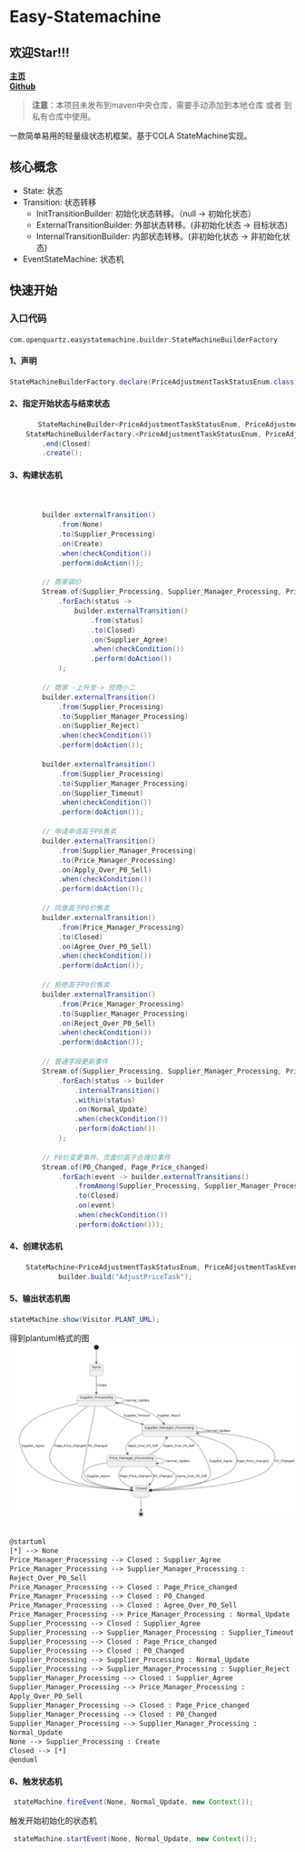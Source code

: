# Easy-Statemachine

## 欢迎Star!!!
**[主页](https://openquartz.github.io/)** \
**[Github](https://github.com/openquartz/easy-file)**
> **注意**：本项目未发布到maven中央仓库，需要手动添加到本地仓库 或者 到私有仓库中使用。

一款简单易用的轻量级状态机框架。基于COLA StateMachine实现。

## 核心概念
- State: 状态
- Transition: 状态转移
    - InitTransitionBuilder: 初始化状态转移。（null -> 初始化状态）
    - ExternalTransitionBuilder: 外部状态转移。(非初始化状态 -> 目标状态)
    - InternalTransitionBuilder: 内部状态转移。(非初始化状态 -> 非初始化状态)
- EventStateMachine: 状态机

## 快速开始

### 入口代码

`com.openquartz.easystatemachine.builder.StateMachineBuilderFactory`

#### 1、声明

```java
StateMachineBuilderFactory.declare(PriceAdjustmentTaskStatusEnum.class);
```

#### 2、指定开始状态与结束状态

```java
       StateMachineBuilder<PriceAdjustmentTaskStatusEnum, PriceAdjustmentTaskEventEnum, Context> builder =
    StateMachineBuilderFactory.<PriceAdjustmentTaskStatusEnum, PriceAdjustmentTaskEventEnum, Context>declare(PriceAdjustmentTaskStatusEnum.class)
        .end(Closed)
        .create();
```

#### 3、构建状态机
```java


        builder.externalTransition()
            .from(None)
            .to(Supplier_Processing)
            .on(Create)
            .when(checkCondition())
            .perform(doAction());

        // 商家调价
        Stream.of(Supplier_Processing, Supplier_Manager_Processing, Price_Manager_Processing)
            .forEach(status ->
                builder.externalTransition()
                    .from(status)
                    .to(Closed)
                    .on(Supplier_Agree)
                    .when(checkCondition())
                    .perform(doAction())
            );

        // 商家 -上升至-> 控商小二
        builder.externalTransition()
            .from(Supplier_Processing)
            .to(Supplier_Manager_Processing)
            .on(Supplier_Reject)
            .when(checkCondition())
            .perform(doAction());

        builder.externalTransition()
            .from(Supplier_Processing)
            .to(Supplier_Manager_Processing)
            .on(Supplier_Timeout)
            .when(checkCondition())
            .perform(doAction());

        // 申请申请高于P0售卖
        builder.externalTransition()
            .from(Supplier_Manager_Processing)
            .to(Price_Manager_Processing)
            .on(Apply_Over_P0_Sell)
            .when(checkCondition())
            .perform(doAction());

        // 同意高于P0价售卖
        builder.externalTransition()
            .from(Price_Manager_Processing)
            .to(Closed)
            .on(Agree_Over_P0_Sell)
            .when(checkCondition())
            .perform(doAction());

        // 拒绝高于P0价售卖
        builder.externalTransition()
            .from(Price_Manager_Processing)
            .to(Supplier_Manager_Processing)
            .on(Reject_Over_P0_Sell)
            .when(checkCondition())
            .perform(doAction());

        // 普通字段更新事件
        Stream.of(Supplier_Processing, Supplier_Manager_Processing, Price_Manager_Processing)
            .forEach(status -> builder
                .internalTransition()
                .within(status)
                .on(Normal_Update)
                .when(checkCondition())
                .perform(doAction())
            );

        // P0价变更事件、页面价高于合理价事件
        Stream.of(P0_Changed, Page_Price_changed)
            .forEach(event -> builder.externalTransitions()
                .fromAmong(Supplier_Processing, Supplier_Manager_Processing, Price_Manager_Processing)
                .to(Closed)
                .on(event)
                .when(checkCondition())
                .perform(doAction()));
```

#### 4、创建状态机
```java
    StateMachine<PriceAdjustmentTaskStatusEnum, PriceAdjustmentTaskEventEnum, Context> stateMachine =
            builder.build("AdjustPriceTask");
```

#### 5、输出状态机图
```java
stateMachine.show(Visitor.PLANT_UML);
```
得到plantuml格式的图 ![UML状态机](./doc/image/uml.png)
```puml

@startuml
[*] --> None
Price_Manager_Processing --> Closed : Supplier_Agree
Price_Manager_Processing --> Supplier_Manager_Processing : Reject_Over_P0_Sell
Price_Manager_Processing --> Closed : Page_Price_changed
Price_Manager_Processing --> Closed : P0_Changed
Price_Manager_Processing --> Closed : Agree_Over_P0_Sell
Price_Manager_Processing --> Price_Manager_Processing : Normal_Update
Supplier_Processing --> Closed : Supplier_Agree
Supplier_Processing --> Supplier_Manager_Processing : Supplier_Timeout
Supplier_Processing --> Closed : Page_Price_changed
Supplier_Processing --> Closed : P0_Changed
Supplier_Processing --> Supplier_Processing : Normal_Update
Supplier_Processing --> Supplier_Manager_Processing : Supplier_Reject
Supplier_Manager_Processing --> Closed : Supplier_Agree
Supplier_Manager_Processing --> Price_Manager_Processing : Apply_Over_P0_Sell
Supplier_Manager_Processing --> Closed : Page_Price_changed
Supplier_Manager_Processing --> Closed : P0_Changed
Supplier_Manager_Processing --> Supplier_Manager_Processing : Normal_Update
None --> Supplier_Processing : Create
Closed --> [*]
@enduml

```

#### 6、触发状态机
```java
 stateMachine.fireEvent(None, Normal_Update, new Context());
```
触发开始初始化的状态机
```java
 stateMachine.startEvent(None, Normal_Update, new Context());
```
